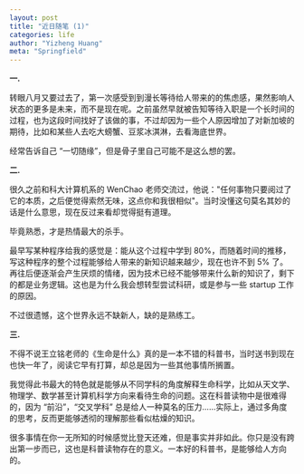 ```yaml
---
layout: post
title: "近日随笔 (1)"
categories: life
author: "Yizheng Huang"
meta: "Springfield"
---
```


**一.**

转眼八月又要过去了，第一次感受到到漫长等待给人带来的的焦虑感，果然影响人状态的更多是未来，而不是现在呢。之前虽然早就被告知等待入职是一个长时间的过程，也为这段时间找好了该做的事，不过却因为一些个人原因增加了对新加坡的期待，比如和某些人去吃大螃蟹、豆浆冰淇淋，去看海底世界。

经常告诉自己 “一切随缘”，但是骨子里自己可能不是这么想的罢。


**二.**

很久之前和科大计算机系的 WenChao 老师交流过，他说："任何事物只要阅过了它的本质，之后便觉得索然无味，这点你和我很相似"。当时没懂这句莫名其妙的话是什么意思，现在反过来看却觉得挺有道理。

毕竟熟悉，才是热情最大的杀手。

最早写某种程序给我的感觉是：能从这个过程中学到 80%，而随着时间的推移，写这种程序的整个过程能够给人带来的新知识越来越少，现在也许不到 5% 了。再往后便逐渐会产生厌烦的情绪，因为技术已经不能够带来什么新的知识了，剩下的都是业务逻辑。这也是为什么我会想转型尝试科研，或是参与一些 startup 工作的原因。

不过很遗憾，这个世界永远不缺新人，缺的是熟练工。

**三.**

不得不说王立铭老师的《生命是什么》真的是一本不错的科普书，当时送书到现在也快一年了，阅读它早有打算，却总是因为一些其他事情所搁置。

我觉得此书最大的特色就是能够从不同学科的角度解释生命科学，比如从天文学、物理学、数学甚至计算机科学方向来看待生命的问题。这在科普读物中是很难得的，因为 “前沿”，“交叉学科” 总是给人一种莫名的压力……实际上，通过多角度的思考，反而更能够透彻的理解那些看似枯燥的知识。

很多事情在你一无所知的时候感觉比登天还难，但是事实并非如此。你只是没有跨出第一步而已，这也是科普读物存在的意义。一本好的科普书，是能够给人方向的。